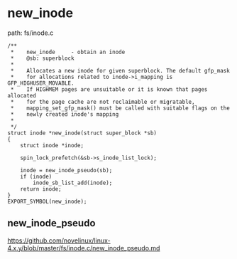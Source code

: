 new_inode
========================================

path: fs/inode.c
```
/**
 *    new_inode     - obtain an inode
 *    @sb: superblock
 *
 *    Allocates a new inode for given superblock. The default gfp_mask
 *    for allocations related to inode->i_mapping is GFP_HIGHUSER_MOVABLE.
 *    If HIGHMEM pages are unsuitable or it is known that pages allocated
 *    for the page cache are not reclaimable or migratable,
 *    mapping_set_gfp_mask() must be called with suitable flags on the
 *    newly created inode's mapping
 *
 */
struct inode *new_inode(struct super_block *sb)
{
    struct inode *inode;

    spin_lock_prefetch(&sb->s_inode_list_lock);

    inode = new_inode_pseudo(sb);
    if (inode)
        inode_sb_list_add(inode);
    return inode;
}
EXPORT_SYMBOL(new_inode);
```

new_inode_pseudo
----------------------------------------

https://github.com/novelinux/linux-4.x.y/blob/master/fs/inode.c/new_inode_pseudo.md
